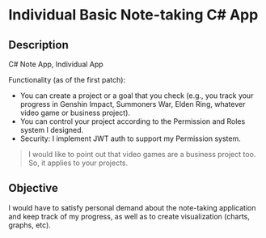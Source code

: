 # Individual Basic Note-taking C# App

## Description 

C# Note App, Individual App

Functionality (as of the first patch):

- You can create a project or a goal that you check (e.g., you track your progress in Genshin Impact, Summoners War, Elden Ring, whatever video game or business project).
- You can control your project according to the Permission and Roles system I designed.
- Security: I implement JWT auth to support my Permission system.

> I would like to point out that video games are a business project too. So, it applies to your projects.

## Objective

I would have to satisfy personal demand about the note-taking application and keep track of my progress, as well as to create visualization (charts, graphs, etc).

